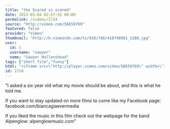 ```yaml
---
title: "the Scared is scared"
date: 2013-03-04 02:57:52 00:00
permalink: /videos/1724
source: "http://vimeo.com/58659769"
featured: false
provider: "Vimeo"
thumbnail: "http://b.vimeocdn.com/ts/410/748/410748961_1280.jpg"
user:
  id: 1
  username: "sawyer"
  name: "Sawyer Hollenshead"
tags: ["short film","funny"]
html: "<iframe src=\"http://player.vimeo.com/video/58659769\" width=\"1280\" height=\"720\" frameborder=\"0\" webkitAllowFullScreen mozallowfullscreen allowFullScreen></iframe>"
id: 1724
---
```


"I asked a six year old what my movie should be about, and this is what he told me.

If you want to stay updated on more films to come like my Facebook page: facebook.com/biancagiaevermedia

If you liked the music in this film check out the webpage for the band Alpenglow: alpenglowmusic.com"
